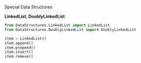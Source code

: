 Special Data Structures

**LinkedList, DoublyLinkedList**

```python
from DataStructures.LinkedList import LinkedList
from DataStructures.DoublyLinkedList import DoublyLinkedList

item = LinkedList()
item.append()
item.prepend()
item.insert()
item.remove()
```
